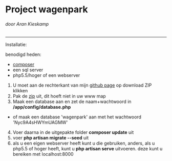 # Project wagenpark
###### door Aran Kieskamp
------

Installatie:

benodigd heden:

- [composer](https:://getcomposer.org/)
- een sql server
- php5.5/hoger of een webserver

1. U moet aan de rechterkant van mijn [github page](https://github.com/aranna00/wagenpark) op download ZIP klikken
2. Pak de [zip](https://github.com/aranna00/wagenpark/archive/master.zip) uit, dit hoeft niet in uw www map
3. Maak een database aan en zet de naam+wachtwoord in **/app/config/database.php**
 * of maak een database 'wagenpark' aan met het wachtwoord 'Nyc9A4sHWYmUAGMW'
4. Voer daarna in de uitgepakte folder **composer update** uit
5. voer **php artisan migrate --seed** uit
6. als u een eigen webserver heeft kunt u die gebruiken, anders, als u php5.5 of hoger heeft, kunt u **php artisan serve** uitvoeren.
   deze kunt u bereiken met localhost:8000